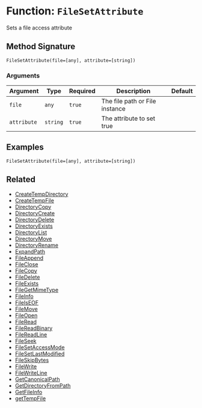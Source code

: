 [comment]: # (Note: This documentation is generated dynamically in the build process.  To modify the contents, change the javadoc on the _invoke method of the BIF class)

# Function: `FileSetAttribute`

Sets a file access attribute

## Method Signature
```
FileSetAttribute(file=[any], attribute=[string])
```
### Arguments

| Argument | Type | Required | Description | Default |
|----------|------|----------|-------------|---------|
| `file` | `any` | `true` | The file path or File instance |  |
| `attribute` | `string` | `true` | The attribute to set true |  |

## Examples

```
FileSetAttribute(file=[any], attribute=[string])
```

## Related
  * [CreateTempDirectory](boxlang-language/reference/built-in-functions/CreateTempDirectory.md)
  * [CreateTempFile](boxlang-language/reference/built-in-functions/CreateTempFile.md)
  * [DirectoryCopy](boxlang-language/reference/built-in-functions/DirectoryCopy.md)
  * [DirectoryCreate](boxlang-language/reference/built-in-functions/DirectoryCreate.md)
  * [DirectoryDelete](boxlang-language/reference/built-in-functions/DirectoryDelete.md)
  * [DirectoryExists](boxlang-language/reference/built-in-functions/DirectoryExists.md)
  * [DirectoryList](boxlang-language/reference/built-in-functions/DirectoryList.md)
  * [DirectoryMove](boxlang-language/reference/built-in-functions/DirectoryMove.md)
  * [DirectoryRename](boxlang-language/reference/built-in-functions/DirectoryRename.md)
  * [ExpandPath](boxlang-language/reference/built-in-functions/ExpandPath.md)
  * [FileAppend](boxlang-language/reference/built-in-functions/FileAppend.md)
  * [FileClose](boxlang-language/reference/built-in-functions/FileClose.md)
  * [FileCopy](boxlang-language/reference/built-in-functions/FileCopy.md)
  * [FileDelete](boxlang-language/reference/built-in-functions/FileDelete.md)
  * [FileExists](boxlang-language/reference/built-in-functions/FileExists.md)
  * [FileGetMimeType](boxlang-language/reference/built-in-functions/FileGetMimeType.md)
  * [FileInfo](boxlang-language/reference/built-in-functions/FileInfo.md)
  * [FileIsEOF](boxlang-language/reference/built-in-functions/FileIsEOF.md)
  * [FileMove](boxlang-language/reference/built-in-functions/FileMove.md)
  * [FileOpen](boxlang-language/reference/built-in-functions/FileOpen.md)
  * [FileRead](boxlang-language/reference/built-in-functions/FileRead.md)
  * [FileReadBinary](boxlang-language/reference/built-in-functions/FileReadBinary.md)
  * [FileReadLine](boxlang-language/reference/built-in-functions/FileReadLine.md)
  * [FileSeek](boxlang-language/reference/built-in-functions/FileSeek.md)
  * [FileSetAccessMode](boxlang-language/reference/built-in-functions/FileSetAccessMode.md)
  * [FileSetLastModified](boxlang-language/reference/built-in-functions/FileSetLastModified.md)
  * [FileSkipBytes](boxlang-language/reference/built-in-functions/FileSkipBytes.md)
  * [FileWrite](boxlang-language/reference/built-in-functions/FileWrite.md)
  * [FileWriteLine](boxlang-language/reference/built-in-functions/FileWriteLine.md)
  * [GetCanonicalPath](boxlang-language/reference/built-in-functions/GetCanonicalPath.md)
  * [GetDirectoryFromPath](boxlang-language/reference/built-in-functions/GetDirectoryFromPath.md)
  * [GetFileInfo](boxlang-language/reference/built-in-functions/GetFileInfo.md)
  * [getTempFile](boxlang-language/reference/built-in-functions/getTempFile.md)
